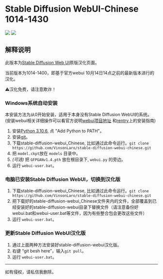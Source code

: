# Stable Diffusion WebUI-Chinese 1014-1430

[![](https://img.shields.io/badge/Telegram-B站主页-purple)](https://space.bilibili.com/22970812)
[![](https://img.shields.io/badge/Telegram-交流群-purple)](https://jq.qq.com/?_wv=1027&k=wEbRm1eU)

## 解释说明

此版本为[Stable Diffusion Web UI](https://github.com/AUTOMATIC1111/stable-diffusion-webui)原版汉化页面。

当前版本为1014-1400，即基于官方webui 10月14日14点之前的最新版本进行的汉化。

⚠️汉化免费，请注意欺诈！


### Windows系统自动安装
本安装方法为从0开始安装，适用于本身没有Stable Diffusion WebUI的系统。
(安装webui相关详细操作可以看官方说明[webui项目地址](https://github.com/AUTOMATIC1111/stable-diffusion-webui/wiki/Dependencies) 和[rentry](https://rentry.org/voldy)上的安装指南)
1. 安装[Python 3.10.6](https://www.python.org/downloads/windows/), 点 "Add Python to PATH"。
2. 安装[git](https://git-scm.com/download/win)。
3. 下载stable-diffusion-webui_Chinese, 比如通过此命令运行。`git clone https://github.com/VinsonLaro/stable-diffusion-webui-chinese.git`
4. 把 `model.ckpt`放在 `models` 目录中。
5. _*(可选)*_ 把 `GFPGANv1.4.pth` 放在根目录下, `webui.py` 的旁边。
6. 运行 `webui-user.bat`。

### 电脑已安装Stable Diffusion WebUI，切换到汉化版
1. 下载stable-diffusion-webui_Chinese, 比如通过此命令运行。`git clone https://github.com/VinsonLaro/stable-diffusion-webui-chinese.git`
2. 把下载好的stable-diffusion-webui_Chinese文件夹内的文件，全部覆盖到已经安装好的stable-diffusion-webui目录下替换文件（请注意备份好webui.bat和webui-user.bat等文件，因为有些整合包会更改这些文件）
3. 运行 `webui-user.bat`。

### 更新Stable Diffusion WebUI汉化版
1. 通过上面两种方法安装好stable-diffusion-webui汉化版。
2. 右键 “git besh here”，输入`git pull`。
3. 运行 `webui-user.bat`。

---

如有侵权，请私信我删除。




